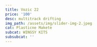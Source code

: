 ```yaml
---
title: Vozic 22
price: '100'
desc: multitrack drifting
img_path: /assets/img/slider-img-2.jpeg
cat: Plasticne Makete
subcat: WINGSY KITS
subsubcat: ''
---
```


